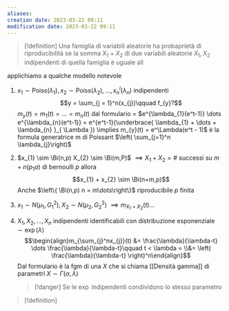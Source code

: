 ```yaml
---
aliases: 
creation date: 2023-03-22 09:11
modification date: 2023-03-22 09:11
---
```


>[!definition]
>Una famiglia di variabili aleatorie ha probaprietà di riproducibilità se la somma $X_{1} + X_{2}$ di due variabili aleatorie $X_{1},X_{2}$ indipendenti di quella famiglia è uguale all



applichiamo a qualche modello notevole


1.  $x_{1} \sim \text{Poiss}(\lambda_{1}), x_{2} \sim \text{Poiss}(\lambda_{2}),\dots,x_{n}^l(\lambda_{n})$ indipendenti
   $$y = \sum_{j = 1}^n(x_{j})\qquad f_{y}?$$
   $m_{y}(t) = m_{1}(t) = \dots = m_{n}(t)$
   dal formulario = $e^{\lambda_{1}(e^t-1)} \dots e^{\lambda_{n}(e^t-1)} = e^{e^t-1}(\underbrace{ \lambda_{1} + \dots + \lambda_{n} }_{ \Lambda }) \implies m_{y}(t) = e^\Lambda(e^t - 1)$
   è la formula generatrice m di Poissant $\left( \sum_{j=1}^n \lambda_{j}\right)$
2. $x_{1} \sim \Bi(n,p) X_{2} \sim \Bi(m,P)$
   $\implies X_{1} + X_{2} = \#$ successi su $m +n(p_{1}a)$ di bernoulli $p$ allora
   $$x_{1} + x_{2} \sim \Bi(n+m,p)$$
   Anche $\left\{ \Bi(n,p) n = m\dots\right\}$ riproducibile $p$ finita

3. $x_{1} \sim N(\mu_{1},G^2_{1}), X_{2} \sim N(\mu_{2},G_{2}^2)$
   $\implies m_{X_{1} + X_{2}}(t) \dots$

4. $X_{1},X_{2},\dots,X_{n}$ indipendenti identificabili con distribuzione esponenziale $\sim \exp(\lambda)$
   $$\begin{align}m_{\sum_{j}^nx_{j}}(t) &= \frac{\lambda}{\lambda-t} \dots \frac{\lambda}{\lambda-t}\qquad t < \lambda = \\&= \left( \frac{\lambda}{\lambda-t} \right)^n\end{align}$$Dal formulario è la fgm di una $X$ che si chiama [[Densità gamma]] di parametri $X \sim \Gamma(\alpha,\lambda)$
   >[!danger]
   >Se le $\exp$ indipendenti condividono lo stesso parametro



>[!definition]